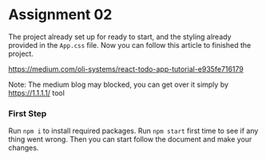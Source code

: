 # Assignment 02

The project already set up for ready to start, and the styling already provided in the `App.css` file.
Now you can follow this article to finished the project.

https://medium.com/oli-systems/react-todo-app-tutorial-e935fe716179

Note: The medium blog may blocked, you can get over it simply by https://1.1.1.1/ tool

### First Step

Run `npm i` to install required packages. Run `npm start` first time to see if any thing went wrong. 
Then you can start follow the document and make your changes.